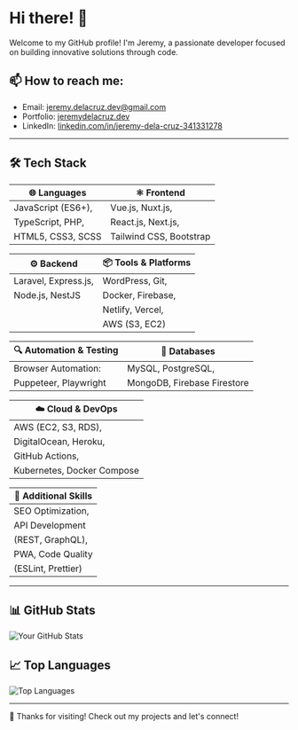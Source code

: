 # Hi there! 👋

Welcome to my GitHub profile! I'm Jeremy, a passionate developer focused on building innovative solutions through code.

## 📫 How to reach me:
- Email: [jeremy.delacruz.dev@gmail.com](mailto:jeremy.delacruz.dev@gmail.com)
- Portfolio: [jeremydelacruz.dev](https://jeremydelacruz.dev)
- LinkedIn: [linkedin.com/in/jeremy-dela-cruz-341331278](https://linkedin.com/in/jeremy-dela-cruz-341331278)

---

## 🛠️ Tech Stack

| 🌐 Languages            | ⚛️ Frontend                  |
|-------------------------|------------------------------|
| JavaScript (ES6+),      | Vue.js, Nuxt.js,             |
| TypeScript, PHP,        | React.js, Next.js,           |
| HTML5, CSS3, SCSS       | Tailwind CSS, Bootstrap      |

| ⚙️ Backend              | 📦 Tools & Platforms         |
|-------------------------|------------------------------|
| Laravel, Express.js,    | WordPress, Git,              |
| Node.js, NestJS         | Docker, Firebase,            |
|                         | Netlify, Vercel,             |
|                         | AWS (S3, EC2)                |

| 🔍 Automation & Testing  | 📂 Databases                 |
|--------------------------|-----------------------------|
| Browser Automation:      | MySQL, PostgreSQL,          |
| Puppeteer, Playwright    | MongoDB, Firebase Firestore |

| ☁️ Cloud & DevOps       |
|--------------------------|
| AWS (EC2, S3, RDS),      |
| DigitalOcean, Heroku,    |
| GitHub Actions,          |
| Kubernetes, Docker Compose|

| 🔧 Additional Skills     |
|--------------------------|
| SEO Optimization,        |
| API Development          |
| (REST, GraphQL),         |
| PWA, Code Quality        |
| (ESLint, Prettier)       |

---

## 📊 GitHub Stats 
![Your GitHub Stats](https://github-readme-stats.vercel.app/api?username=JDCxDEV&show_icons=true&theme=radical)

## 📈 Top Languages 
![Top Languages](https://github-readme-stats.vercel.app/api/top-langs/?username=JDCxDEV&layout=compact&theme=radical)

---

🌟 Thanks for visiting! Check out my projects and let's connect!

